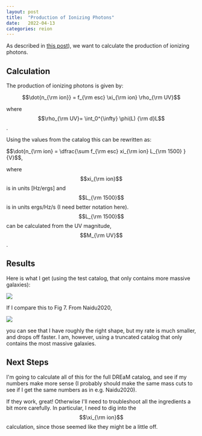 ```yaml
---
layout: post
title:  "Production of Ionizing Photons"
date:   2022-04-13
categories: reion
---
```


As described in <a href="https://ndrakos.github.io/blog/reion/Reionization_Modelling/">this post</a>), we want to calculate the production of ionizing photons.



## Calculation

The production of ionizing photons is given by:

$$\dot{n_{\rm ion}} = f_{\rm esc} \xi_{\rm ion} \rho_{\rm UV}$$

where $$\rho_{\rm UV}= \int_0^{\infty} \phi(L) {\rm d}L$$.


Using the values from the catalog this can be rewritten as:

$$\dot{n_{\rm ion} = \dfrac{\sum f_{\rm esc} xi_{\rm ion}  L_{\rm 1500}  }{V}$$,

where $$xi_{\rm ion}$$ is in units [Hz/ergs] and $$L_{\rm 1500}$$ is in units ergs/Hz/s (I need better notation here).  $$L_{\rm 1500}$$ can be calculated from the UV magnitude, $$M_{\rm UV}$$.


## Results

Here is what I get (using the test catalog, that only contains more massive galaxies):

<img src="{{ site.baseurl }}/assets/plots/20220413_ndot.png">


If I compare this to Fig 7. From Naidu2020,

<img src="{{ site.baseurl }}/assets/plots/20220413_NaiduFig7.png">

you can see that I have roughly the right shape, but my rate is much smaller, and drops off faster. I am, however, using a truncated catalog that only contains the most massive galaxies.


## Next Steps

I'm going to calculate all of this for the full DREaM catalog, and see if my numbers make more sense (I probably should make the same mass cuts to see if I get the same numbers as in e.g. Naidu2020).

If they work, great! Otherwise I'll need to troubleshoot all the ingredients a bit more carefully. In particular, I need to dig into the $$\xi_{\rm ion}$$ calculation, since those seemed like they might be a little off.
